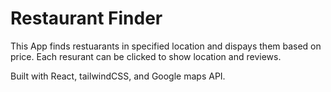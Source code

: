 # Restaurant Finder

This App finds restuarants in specified location and dispays them based on price. Each resurant can be clicked to show location and reviews.

Built with React, tailwindCSS, and Google maps API.

